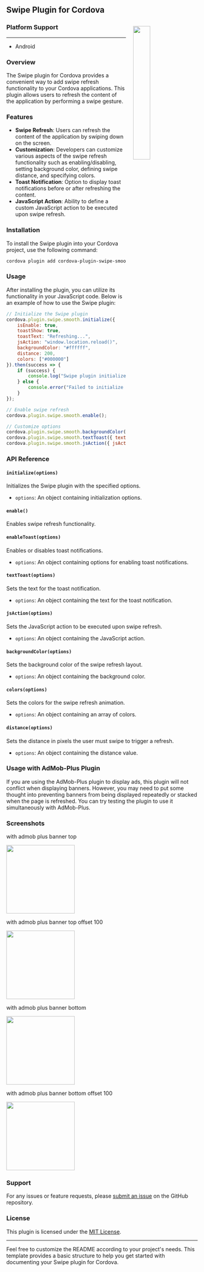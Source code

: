 ## Swipe Plugin for Cordova

<img src="./images/1.gif"  width="30%" align="right" hspace="19" vspace="12" />

### Platform Support
-------------------------------------------------------
- Android

### Overview

The Swipe plugin for Cordova provides a convenient way to add swipe refresh functionality to your Cordova applications. This plugin allows users to refresh the content of the application by performing a swipe gesture.

### Features

- **Swipe Refresh**: Users can refresh the content of the application by swiping down on the screen.
- **Customization**: Developers can customize various aspects of the swipe refresh functionality such as enabling/disabling, setting background color, defining swipe distance, and specifying colors.
- **Toast Notification**: Option to display toast notifications before or after refreshing the content.
- **JavaScript Action**: Ability to define a custom JavaScript action to be executed upon swipe refresh.


### Installation

To install the Swipe plugin into your Cordova project, use the following command:

```bash
cordova plugin add cordova-plugin-swipe-smooth
```

### Usage

After installing the plugin, you can utilize its functionality in your JavaScript code. Below is an example of how to use the Swipe plugin:

```javascript
// Initialize the Swipe plugin
cordova.plugin.swipe.smooth.initialize({
    isEnable: true,
    toastShow: true,
    toastText: "Refreshing...",
    jsAction: "window.location.reload()",
    backgroundColor: "#ffffff",
    distance: 200,
    colors: ["#000000"]
}).then(success => {
    if (success) {
        console.log("Swipe plugin initialized successfully");
    } else {
        console.error("Failed to initialize Swipe plugin");
    }
});

// Enable swipe refresh
cordova.plugin.swipe.smooth.enable();

// Customize options
cordova.plugin.swipe.smooth.backgroundColor({ backgroundColor: "#f0f0f0" });
cordova.plugin.swipe.smooth.textToast({ text: "Pull down to refresh" });
cordova.plugin.swipe.smooth.jsAction({ jsAction: "customRefreshFunction()" });
```

### API Reference

#### `initialize(options)`

Initializes the Swipe plugin with the specified options.

- `options`: An object containing initialization options.

#### `enable()`

Enables swipe refresh functionality.

#### `enableToast(options)`

Enables or disables toast notifications.

- `options`: An object containing options for enabling toast notifications.

#### `textToast(options)`

Sets the text for the toast notification.

- `options`: An object containing the text for the toast notification.

#### `jsAction(options)`

Sets the JavaScript action to be executed upon swipe refresh.

- `options`: An object containing the JavaScript action.

#### `backgroundColor(options)`

Sets the background color of the swipe refresh layout.

- `options`: An object containing the background color.

#### `colors(options)`

Sets the colors for the swipe refresh animation.

- `options`: An object containing an array of colors.

#### `distance(options)`

Sets the distance in pixels the user must swipe to trigger a refresh.

- `options`: An object containing the distance value.


### Usage with AdMob-Plus Plugin

If you are using the AdMob-Plus plugin to display ads, this plugin will not conflict when displaying banners. However, you may need to put some thought into preventing banners from being displayed repeatedly or stacked when the page is refreshed. You can try testing the plugin to use it simultaneously with AdMob-Plus.

### Screenshots

with admob plus banner top

<img src="./images/2.gif" width="180px"/>

with admob plus banner top offset 100

<img src="./images/3.gif" width="180px"/>

with admob plus banner bottom

<img src="./images/4.gif" width="180px"/>

with admob plus banner bottom offset 100

<img src="./images/5.gif" width="180px"/>



### Support

For any issues or feature requests, please [submit an issue](<issue-tracker-url>) on the GitHub repository.

### License

This plugin is licensed under the [MIT License](<license-url>).

---

Feel free to customize the README according to your project's needs. This template provides a basic structure to help you get started with documenting your Swipe plugin for Cordova.
